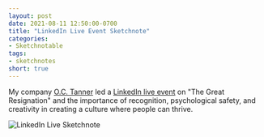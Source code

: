 ```yaml
---
layout: post
date: 2021-08-11 12:50:00-0700
title: "LinkedIn Live Event Sketchnote"
categories:
- Sketchnotable
tags:
- sketchnotes
short: true
---
```


My company [O.C. Tanner](https://www.octanner.com/) led a [LinkedIn live event](https://www.linkedin.com/events/linkedinlivewitho-c-tanner-ther6811350116583141376/) on "The Great Resignation" and the importance of recognition, psychological safety, and creativity in creating a culture where people can thrive.

![LinkedIn Live Sketchnote](https://media.bennorris.org/images/sketchnotable/linkedin-live-aug-2021-sketchnote.jpeg)
